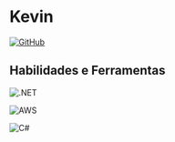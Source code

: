 
# Kevin 

[![GitHub](https://img.shields.io/badge/GitHub-100000?style=for-the-badge&logo=github&logoColor=white)](https://github.com/kevinkp1)


## Habilidades e Ferramentas

![.NET](https://img.shields.io/badge/.NET-5C2D91?style=for-the-badge&logo=.net&logoColor=white)

![AWS](https://img.shields.io/badge/AWS-000.svg?style=for-the-badge&logo=amazon-aws&logoColor=white)

![C#](https://img.shields.io/badge/C%23-239120?style=for-the-badge&logo=c-sharp&logoColor=white)